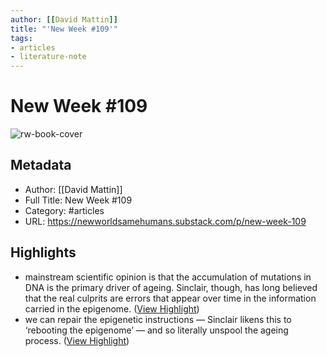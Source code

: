 ```yaml
---
author: [[David Mattin]]
title: "'New Week #109'"
tags: 
- articles
- literature-note
---
```

# New Week #109

![rw-book-cover](https://substackcdn.com/image/fetch/w_1200,h_600,c_limit,f_jpg,q_auto:good,fl_progressive:steep/https%3A%2F%2Fsubstack-post-media.s3.amazonaws.com%2Fpublic%2Fimages%2F5c1148ff-5ac3-4234-b00a-288ed5839c51_1600x800.png)

## Metadata
- Author: [[David Mattin]]
- Full Title: New Week #109
- Category: #articles
- URL: https://newworldsamehumans.substack.com/p/new-week-109

## Highlights
- mainstream scientific opinion is that the accumulation of mutations in DNA is the primary driver of ageing. Sinclair, though, has long believed that the real culprits are errors that appear over time in the information carried in the epigenome. ([View Highlight](https://read.readwise.io/read/01gqzr6e2na817zfatr572tnvd))
- we can repair the epigenetic instructions — Sinclair likens this to ‘rebooting the epigenome’ — and so literally unspool the ageing process. ([View Highlight](https://read.readwise.io/read/01gqzr86hnkgmz29e9p5g6tnsx))
